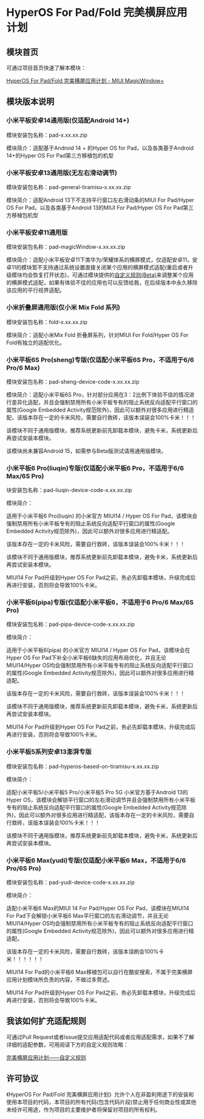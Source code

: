 # HyperOS For Pad/Fold 完美横屏应用计划

## 模块首页

可通过项目首页快速了解本模块：

<a href="https://hyper-magic-window.sothx.com/" target="_blank">HyperOS For Pad/Fold 完美横屏应用计划 - MIUI MagicWindow+</a>


## 模块版本说明

### 小米平板安卓14通用版(仅适配Android 14+)

模块安装包名称：pad-x.xx.xx.zip

模块简介：适配基于Android 14 + 的Hyper OS for Pad，以及各类基于Android 14+的Hyper OS For Pad第三方移植包的机型


### 小米平板安卓13通用版(无左右滑动调节)

模块安装包名称：pad-general-tiramisu-x.xx.xx.zip

模块简介：适配Android 13下不支持平行窗口左右滑动条的MIUI For Pad/Hyper OS For Pad，以及各类基于Android 13的MIUI For Pad/Hyper OS For Pad第三方移植包机型


### 小米平板安卓11通用版

模块安装包名称：pad-magicWindow-x.xx.xx.zip

模块简介：适配小米平板安卓11下类华为/荣耀体系的横屏模式，仅适配安卓11，安卓11的模块暂不支持通过系统设置直接关闭某个应用的横屏模式适配(重启或者升级模块均会恢复打开状态)，可通过模块提供的[自定义规则(Beta)](https://hyper-magic-window.sothx.com/custom-config.html)来调整某个应用的横屏模式适配，如果有体验不佳的应用也可以反馈给我，在后续版本中永久移除该应用的平行视界适配。


### 小米折叠屏通用版(仅小米 Mix Fold 系列)

模块安装包名称：fold-x.xx.xx.zip

模块简介：适配小米Mix Fold 折叠屏系列，针对MIUI For Fold/Hyper OS For Fold有独立的适配优化。

### 小米平板6S Pro(sheng)专版(仅适配小米平板6S Pro，不适用于6/6 Pro/6 Max)

模块安装包名称：pad-sheng-device-code-x.xx.xx.zip

模块简介：适配小米平板6S Pro，针对部分应用在3：2比例下体验不佳的情况进行差异化适配，并且会强制禁用所有小米平板专有的阻止系统反向适配平行窗口的属性(Google Embedded Activity规范除外)，因此可以额外对很多应用进行精适配，该版本存在一定的卡米风险，需要自行救砖，该版本误装会100%卡米！！！

该模块不同于通用版模块，推荐系统更新前先卸载本模块，避免卡米，系统更新后再尝试安装本模块。

该模块尚未兼容Android 15，如需参与Beta版测试请用通用版模块。

### 小米平板6 Pro(liuqin)专版(仅适配小米平板6 Pro，不适用于6/6 Max/6S Pro)

块安装包名称：pad-liuqin-device-code-x.xx.xx.zip

模块简介：

适用于小米平板6 Pro(liuqin) 的小米官方 MIUI14 / Hyper OS For Pad，该模块会强制禁用所有小米平板专有的阻止系统反向适配平行窗口的属性(Google Embedded Activity规范除外)，因此可以额外对很多应用进行精适配。

该版本存在一定的卡米风险，需要自行救砖，该版本误装会100%卡米！！！

该模块不同于通用版模块，推荐系统更新前先卸载本模块，避免卡米，系统更新后再尝试安装本模块。

MIUI14 For Pad升级到Hyper OS For Pad之前，务必先卸载本模块，升级完成后再进行安装，否则将会导致100%卡米。


### 小米平板6(pipa)专版(仅适配小米平板6，不适用于6 Pro/6 Max/6S Pro)

模块安装包名称：pad-pipa-device-code-x.xx.xx.zip

模块简介：

适用于小米平板6(pipa) 的小米官方 MIUI14 / Hyper OS For Pad，该模块会在Hyper OS For Pad下补全小米平板6缺失的应用布局优化，并且无论MIUI14/Hyper OS均会强制禁用所有小米平板专有的阻止系统反向适配平行窗口的属性(Google Embedded Activity规范除外)，因此可以额外对很多应用进行精适配。

该版本存在一定的卡米风险，需要自行救砖，该版本误装会100%卡米！！！

该模块不同于通用版模块，推荐系统更新前先卸载本模块，避免卡米，系统更新后再尝试安装本模块。

MIUI14 For Pad升级到Hyper OS For Pad之前，务必先卸载本模块，升级完成后再进行安装，否则将会导致100%卡米。

### 小米平板5系列安卓13澎湃专版

模块安装包名称：pad-hyperos-based-on-tiramisu-x.xx.xx.zip

模块简介：

适配小米平板5/小米平板5 Pro/小米平板5 Pro 5G 小米官方基于Android 13的 Hyper OS，该模块会解锁平行窗口的左右滑动调节并且会强制禁用所有小米平板专有的阻止系统反向适配平行窗口的属性(Google Embedded Activity规范除外)，因此可以额外对很多应用进行精适配，该版本存在一定的卡米风险，需要自行救砖，该版本误装会100%卡米！！！

该模块不同于通用版模块，推荐系统更新前先卸载本模块，避免卡米，系统更新后再尝试安装本模块。

### 小米平板6 Max(yudi)专版(仅适配小米平板6 Max，不适用于6/6 Pro/6S Pro)

模块安装包名称：pad-yudi-device-code-x.xx.xx.zip

模块简介：

适配小米平板6 Max的MIUI 14 For Pad/Hyper OS For Pad，该模块在MIUI14 For Pad下会解锁小米平板6 Max平行窗口的左右滑动调节，并且无论MIUI14/Hyper OS均会强制禁用所有小米平板专有的阻止系统反向适配平行窗口的属性(Google Embedded Activity规范除外)，因此可以额外对很多应用进行精适配。

该版本存在一定的卡米风险，需要自行救砖，该版本误刷会100%卡米！！！！！！

MIUI14 For Pad的小米平板6 Max移植包可以自行在酷安搜索，不属于完美横屏应用计划模块所负责的内容，不做过多赘述。

MIUI14 For Pad升级到Hyper OS For Pad之前，务必先卸载本模块，升级完成后再进行安装，否则将会导致100%卡米。


## 我该如何扩充适配规则

可通过Pull Request或者Issue提交应用适配代码或者应用适配需求，如果不了解详细的适配参数，可用阅读下方的自定义规则攻略：

<a href="https://hyper-magic-window.sothx.com/custom-config.html" target="_blank">完美横屏应用计划——自定义规则</a>


## 许可协议

《HyperOS For Pad/Fold 完美横屏应用计划》允许个人在非盈利用途下的安装和使用本项目的代码，本项目的所有代码(包含代码片段)禁止用于任何商业性或其他未经许可用途，作为项目的主要维护者将保留对项目的所有权利。


